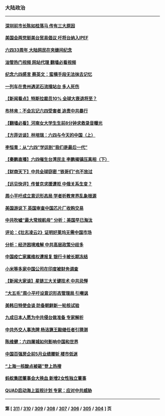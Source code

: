### 大陆政治
---
#### [深圳前市长陈如桂落马 传有三大原因](../../pages/ncid277/n13752163.md?06041645) 
#### [美国会两党挺美台贸易倡议 吁将台纳入IPEF](../../pages/ncid277/n13752060.md?06041645) 
#### [六四33周年 大陆网民在夹缝间纪念](../../pages/ncid277/n13752149.md?06041645) 
#### [油管热门视频 网站代理 翻墙必看视频](http://209.222.30.114:81/youtube.html?06041645)
#### [纪念六四感言 蔡英文：蛮横手段无法抹去记忆](../../pages/ncid277/n13752135.md?06041645) 
#### [一列车在贵州遇泥石流撞站台 多人死伤](../../pages/ncid277/n13752144.md?06041645) 
#### [【新闻看点】特斯拉裁员10% 全球大衰退将至？](../../pages/ncid277/n13751943.md?06041645) 
#### [布林肯：不会忘记六四受害者 追责中共暴行](../../pages/ncid277/n13752030.md?06041645) 
#### [【翻墙必看】河南女大学生生前8分钟求救录音曝光](../../pages/ncid277/n13751999.md?06041645) 
#### [【方菲访谈】林培瑞：六四与今天的中国（上）](../../pages/ncid277/n13751795.md?06041645) 
#### [李恒青：从“六四”学运到“我们是最后一代”](../../pages/ncid277/n13751537.md?06041645) 
#### [【秦鹏直播】六四催生台湾民主 李鹏揭镇压真相（下）](../../pages/ncid277/n13751958.md?06041645) 
#### [【财商天下】中共全球窃密 “铁哥们”也不放过](../../pages/ncid277/n13751851.md?06041645) 
#### [【远见快评】传普京求援遭拒 中俄关系生变？](../../pages/ncid277/n13751967.md?06041645) 
#### [周小平吁成立意识形态局 学者析教育界乱象根源](../../pages/ncid277/n13751928.md?06041645) 
#### [美国游说下 英国审查中国芯片厂收购交易](../../pages/ncid277/n13751935.md?06041645) 
#### [中共吹嘘“最大常规航母” 分析：美国早已淘汰](../../pages/ncid277/n13751624.md?06041645) 
#### [评论：《壮志凌云2》证明好莱坞无需中国市场](../../pages/ncid277/n13751832.md?06041645) 
#### [分析：经济困境难解 中共高层政策分歧多](../../pages/ncid277/n13751862.md?06041645) 
#### [中国疫亡家属维权遭报复 银行卡被长期冻结](../../pages/ncid277/n13751725.md?06041645) 
#### [小米等多家中国公司在印度被财务调查](../../pages/ncid277/n13751723.md?06041645) 
#### [【新闻大家谈】星链三大关键技术 中共忌惮](../../pages/ncid277/n13751708.md?06041645) 
#### [“大五毛”周小平吁设意识形态管理局 引嘲讽](../../pages/ncid277/n13751619.md?06041645) 
#### [美韩日特使会谈 防备朝鲜新一轮核试验](../../pages/ncid277/n13751641.md?06041645) 
#### [九成日本人愿为中共侵台做准备 专家解析](../../pages/ncid277/n13751736.md?06041645) 
#### [中共外交人事洗牌 杨洁篪王毅继任者引猜测](../../pages/ncid277/n13751705.md?06041645) 
#### [陈维健：六四屠城如何影响中国和世界](../../pages/ncid277/n13751351.md?06041645) 
#### [中国百强房企前5月业绩腰斩 楼市低迷](../../pages/ncid277/n13751706.md?06041645) 
#### [“上海一核酸点被砸”登上热搜](../../pages/ncid277/n13751565.md?06041645) 
#### [蚂蚁集团董事会大换血 新增2女性独立董事](../../pages/ncid277/n13751539.md?06041645) 
#### [QUAD启动海上监视计划 专家：应对中共威胁](../../pages/ncid277/n13750988.md?06041645) 

---
#### 第 [ [311](./311.md?06041645) / [310](./310.md?06041645) / [309](./309.md?06041645) / [308](./308.md?06041645) / [307](./307.md?06041645) / [306](./306.md?06041645) / [305](./305.md?06041645) / [304](./304.md?06041645) ] 页
